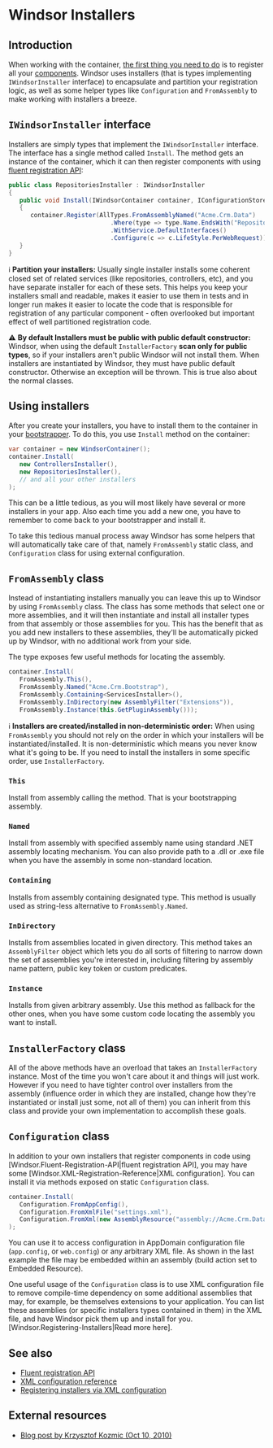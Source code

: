 # Windsor Installers

## Introduction

When working with the container, [the first thing you need to do](three-calls-pattern.md#call-one-bootstrapper) is to register all your [components](services-and-components.md). Windsor uses installers (that is types implementing `IWindsorInstaller` interface) to encapsulate and partition your registration logic, as well as some helper types like `Configuration` and `FromAssembly` to make working with installers a breeze.

## `IWindsorInstaller` interface

Installers are simply types that implement the `IWindsorInstaller` interface. The interface has a single method called `Install`. The method gets an instance of the container, which it can then register components with using [fluent registration API](fluent-registration-api.md):

```csharp
public class RepositoriesInstaller : IWindsorInstaller
{
   public void Install(IWindsorContainer container, IConfigurationStore store)
   {
      container.Register(AllTypes.FromAssemblyNamed("Acme.Crm.Data")
                            .Where(type => type.Name.EndsWith("Repository"))
                            .WithService.DefaultInterfaces()
                            .Configure(c => c.LifeStyle.PerWebRequest));
   }
}
```

:information_source: **Partition your installers:** Usually single installer installs some coherent closed set of related services (like repositories, controllers, etc), and you have separate installer for each of these sets. This helps you keep your installers small and readable, makes it easier to use them in tests and in longer run makes it easier to locate the code that is responsible for registration of any particular component - often overlooked but important effect of well partitioned registration code.

:warning: **By default Installers must be public with public default constructor:** Windsor, when using the default `InstallerFactory` **scan only for public types**, so if your installers aren't public Windsor will not install them. When installers are instantiated by Windsor, they must have public default constructor. Otherwise an exception will be thrown. This is true also about the normal classes.

## Using installers

After you create your installers, you have to install them to the container in your [bootstrapper](three-calls-pattern.md#call-one-bootstrapper). To do this, you use `Install` method on the container:

```csharp
var container = new WindsorContainer();
container.Install(
   new ControllersInstaller(),
   new RepositoriesInstaller(),
   // and all your other installers
);
```

This can be a little tedious, as you will most likely have several or more installers in your app. Also each time you add a new one, you have to remember to come back to your bootstrapper and install it.

To take this tedious manual process away Windsor has some helpers that will automatically take care of that, namely `FromAssembly` static class, and `Configuration` class for using external configuration.

## `FromAssembly` class

Instead of instantiating installers manually you can leave this up to Windsor by using `FromAssembly` class. The class has some methods that select one or more assemblies, and it will then instantiate and install all installer types from that assembly or those assemblies for you. This has the benefit that as you add new installers to these assemblies, they'll be automatically picked up by Windsor, with no additional work from your side.

The type exposes few useful methods for locating the assembly.

```csharp
container.Install(
   FromAssembly.This(),
   FromAssembly.Named("Acme.Crm.Bootstrap"),
   FromAssembly.Containing<ServicesInstaller>(),
   FromAssembly.InDirectory(new AssemblyFilter("Extensions")),
   FromAssembly.Instance(this.GetPluginAssembly()));
```

:information_source: **Installers are created/installed in non-deterministic order:** When using `FromAssembly` you should not rely on the order in which your installers will be instantiated/installed. It is non-deterministic which means you never know what it's going to be. If you need to install the installers in some specific order, use `InstallerFactory`.

### `This`

Install from assembly calling the method. That is your bootstrapping assembly.

### `Named`

Install from assembly with specified assembly name using standard .NET assembly locating mechanism. You can also provide path to a .dll or .exe file when you have the assembly in some non-standard location.

### `Containing`

Installs from assembly containing designated type. This method is usually used as string-less alternative to `FromAssembly.Named`.

### `InDirectory`

Installs from assemblies located in given directory. This method takes an `AssemblyFilter` object which lets you do all sorts of filtering to narrow down the set of assemblies you're interested in, including filtering by assembly name pattern, public key token or custom predicates.

### `Instance`

Installs from given arbitrary assembly. Use this method as fallback for the other ones, when you have some custom code locating the assembly you want to install.

## `InstallerFactory` class

All of the above methods have an overload that takes an `InstallerFactory` instance. Most of the time you won't care about it and things will just work. However if you need to have tighter control over installers from the assembly (influence order in which they are installed, change how they're instantiated or install just some, not all of them) you can inherit from this class and provide your own implementation to accomplish these goals.

## `Configuration` class

In addition to your own installers that register components in code using [Windsor.Fluent-Registration-API|fluent registration API], you may have some [Windsor.XML-Registration-Reference|XML configuration]. You can install it via methods exposed on static `Configuration` class.

```csharp
container.Install(
   Configuration.FromAppConfig(),
   Configuration.FromXmlFile("settings.xml"),
   Configuration.FromXml(new AssemblyResource("assembly://Acme.Crm.Data/Configuration/services.xml"))
);
```

You can use it to access configuration in AppDomain configuration file (`app.config`, or `web.config`) or any arbitrary XML file. As shown in the last example the file may be embedded within an assembly (build action set to Embedded Resource).

One useful usage of the `Configuration` class is to use XML configuration file to remove compile-time dependency on some additional assemblies that may, for example, be themselves extensions to your application. You can list these assemblies (or specific installers types contained in them) in the XML file, and have Windsor pick them up and install for you. [Windsor.Registering-Installers|Read more here].

## See also

* [Fluent registration API](fluent-registration-api.md)
* [XML configuration reference](xml-registration-reference.md)
* [Registering installers via XML configuration](registering-installers.md)

## External resources

* [Blog post by Krzysztof Kozmic (Oct 10, 2010)](http://kozmic.pl/2010/08/10/ioc-patterns-ndash-partitioning-registration/)